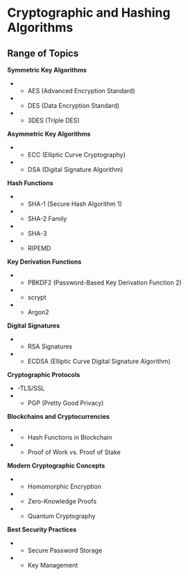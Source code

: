 
# Cryptographic and Hashing Algorithms

## Range of Topics

<b>Symmetric Key Algorithms</b>
- - AES (Advanced Encryption Standard)
- - DES (Data Encryption Standard)
- - 3DES (Triple DES)

<b>Asymmetric Key Algorithms</b>
- - ECC (Elliptic Curve Cryptography)
- - DSA (Digital Signature Algorithm)

<b>Hash Functions</b>
- - SHA-1 (Secure Hash Algorithm 1)
- - SHA-2 Family
- - SHA-3
- - RIPEMD
 
<b>Key Derivation Functions</b>
- - PBKDF2 (Password-Based Key Derivation Function 2)
- - scrypt
- - Argon2

<b>Digital Signatures</b>
- - RSA Signatures
- - ECDSA (Elliptic Curve Digital Signature Algorithm)

<b>Cryptographic Protocols</b>
- -TLS/SSL
- - PGP (Pretty Good Privacy)

<b>Blockchains and Cryptocurrencies</b>
- - Hash Functions in Blockchain
- - Proof of Work vs. Proof of Stake

<b>Modern Cryptographic Concepts</b>
- - Homomorphic Encryption
- - Zero-Knowledge Proofs
- - Quantum Cryptography

<b>Best Security Practices</b>
- - Secure Password Storage
- - Key Management